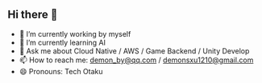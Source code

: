 ## Hi there 👋

<!--
**DemonsLu/DemonsLu** is a ✨ _special_ ✨ repository because its `README.md` (this file) appears on your GitHub profile.

Here are some ideas to get you started:

- 🔭 I’m currently working on ...
- 🌱 I’m currently learning ...
- 👯 I’m looking to collaborate on ...
- 🤔 I’m looking for help with ...
- 💬 Ask me about ...
- 📫 How to reach me: ...
- 😄 Pronouns: ...
- ⚡ Fun fact: ...
-->

- 🔭 I’m currently working by myself
- 🌱 I’m currently learning AI
- 💬 Ask me about Cloud Native / AWS / Game Backend / Unity Develop
- 📫 How to reach me: demon_by@qq.com / demonsxu1210@gmail.com
- 😄 Pronouns: Tech Otaku
